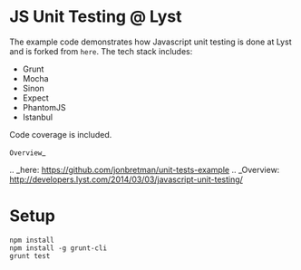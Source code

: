 JS Unit Testing @ Lyst
======================

The example code demonstrates how Javascript unit testing is done at Lyst and is forked from `here`. The tech stack includes:

* Grunt
* Mocha
* Sinon
* Expect
* PhantomJS
* Istanbul

Code coverage is included.

`Overview`_

.. _here: https://github.com/jonbretman/unit-tests-example
.. _Overview: http://developers.lyst.com/2014/03/03/javascript-unit-testing/

Setup
=====

    npm install
    npm install -g grunt-cli
    grunt test
